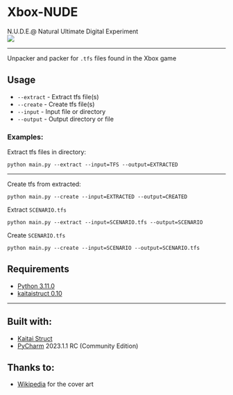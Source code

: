 # Xbox-NUDE

N.U.D.E.@ Natural Ultimate Digital Experiment<br/>
![](https://upload.wikimedia.org/wikipedia/en/d/d3/N.U.D.E.%40Natural_Ultimate_Digital_Experiment_Coverart.png)

---
Unpacker and packer for `.tfs` files found in the Xbox game

## Usage
- `--extract` - Extract tfs file(s)
- `--create` - Create tfs file(s)
- `--input` - Input file or directory
- `--output` - Output directory or file

### Examples:

Extract tfs files in directory:
```
python main.py --extract --input=TFS --output=EXTRACTED
```
---

Create tfs from extracted:
```batch
python main.py --create --input=EXTRACTED --output=CREATED
```

Extract `SCENARIO.tfs`
```
python main.py --extract --input=SCENARIO.tfs --output=SCENARIO
```

Create `SCENARIO.tfs`
```batch
python main.py --create --input=SCENARIO --output=SCENARIO.tfs
```

## Requirements
* [Python 3.11.0](https://www.python.org/downloads/release/python-3110/)
* [kaitaistruct 0.10](https://pypi.org/project/kaitaistruct/0.10/)

---

## Built with:
 - [Kaitai Struct](https://kaitai.io/)
 - [PyCharm](https://www.jetbrains.com/pycharm/) 2023.1.1 RC (Community Edition)

## Thanks to:
 - [Wikipedia](https://en.wikipedia.org/wiki/N.U.D.E.@_Natural_Ultimate_Digital_Experiment) for the cover art
